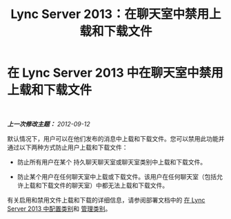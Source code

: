 ﻿---
title: Lync Server 2013：在聊天室中禁用上载和下载文件
TOCTitle: 在聊天室中禁用上载和下载文件
ms:assetid: c4faffb0-ae6a-47df-ae95-403c7101280f
ms:mtpsurl: https://technet.microsoft.com/zh-cn/library/JJ215882(v=OCS.15)
ms:contentKeyID: 49314178
ms.date: 05/19/2016
mtps_version: v=OCS.15
ms.translationtype: HT
---

# 在 Lync Server 2013 中在聊天室中禁用上载和下载文件

 

_**上一次修改主题：** 2012-09-12_

默认情况下，用户可以在他们发布的消息中上载和下载文件。您可以禁用此功能并通过以下两种方式防止用户上载和下载文件：

  - 防止所有用户在某个 持久聊天聊天室或聊天室类别中上载和下载文件。

  - 防止某个用户在任何聊天室中上载或下载文件。该用户在任何聊天室（包括允许上载和下载文件的聊天室）中都无法上载和下载文件。

有关启用和禁用文件上载和下载的详细信息，请参阅部署文档中的 [在 Lync Server 2013 中配置类别](lync-server-2013-configure-categories.md)和 [管理类别](manage-categories.md)。

